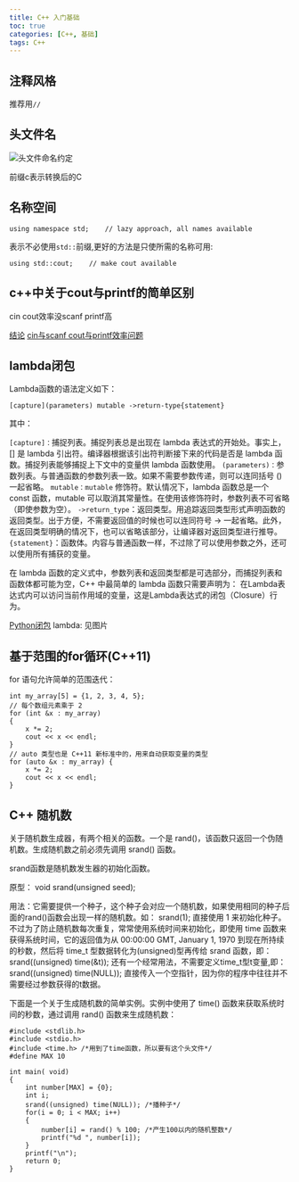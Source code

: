 ```yaml
---
title: C++ 入门基础
toc: true
categories: [C++, 基础]
tags: C++
---
```

<!-- more -->
## 注释风格
推荐用`//`

## 头文件名

![头文件命名约定](/post_gallery/Cplusplus/day1_1.png)

前缀c表示转换后的C

## 名称空间

```
using namespace std;	// lazy approach, all names available
```

表示不必使用`std::`前缀,更好的方法是只使所需的名称可用:

```
using std::cout;	// make cout available
```

## c++中关于cout与printf的简单区别

cin cout效率没scanf printf高

[结论](https://blog.csdn.net/qq_42191017/article/details/81709315)
[cin与scanf cout与printf效率问题](https://blog.csdn.net/l2580258/article/details/51319387)

## lambda闭包

Lambda函数的语法定义如下：

```
[capture](parameters) mutable ->return-type{statement}
```

其中：

`[capture]：`捕捉列表。捕捉列表总是出现在 lambda 表达式的开始处。事实上，[] 是 lambda 引出符。编译器根据该引出符判断接下来的代码是否是 lambda 函数。捕捉列表能够捕捉上下文中的变量供 lambda 函数使用。
`(parameters)：`参数列表。与普通函数的参数列表一致。如果不需要参数传递，则可以连同括号 () 一起省略。
`mutable：mutable` 修饰符。默认情况下，lambda 函数总是一个 const 函数，mutable 可以取消其常量性。在使用该修饰符时，参数列表不可省略（即使参数为空）。
`->return_type`：返回类型。用追踪返回类型形式声明函数的返回类型。出于方便，不需要返回值的时候也可以连同符号 -> 一起省略。此外，在返回类型明确的情况下，也可以省略该部分，让编译器对返回类型进行推导。
`{statement}`：函数体。内容与普通函数一样，不过除了可以使用参数之外，还可以使用所有捕获的变量。

在 lambda 函数的定义式中，参数列表和返回类型都是可选部分，而捕捉列表和函数体都可能为空，C++ 中最简单的 lambda 函数只需要声明为：
在Lambda表达式内可以访问当前作用域的变量，这是Lambda表达式的闭包（Closure）行为。

[Python闭包](http://baijiahao.baidu.com/s?id=1601023189180094497&wfr=spider&for=pc)
lambda: 见图片

## 基于范围的for循环(C++11)

for 语句允许简单的范围迭代：

```
int my_array[5] = {1, 2, 3, 4, 5};
// 每个数组元素乘于 2
for (int &x : my_array)
{
    x *= 2;
    cout << x << endl;  
}
// auto 类型也是 C++11 新标准中的，用来自动获取变量的类型
for (auto &x : my_array) {
    x *= 2;
    cout << x << endl;  
}
```

## C++ 随机数

关于随机数生成器，有两个相关的函数。一个是 rand()，该函数只返回一个伪随机数。生成随机数之前必须先调用 srand() 函数。

srand函数是随机数发生器的初始化函数。

原型： void srand(unsigned seed);

用法：它需要提供一个种子，这个种子会对应一个随机数，如果使用相同的种子后面的rand()函数会出现一样的随机数。如： srand(1); 直接使用 1 来初始化种子。不过为了防止随机数每次重复，常常使用系统时间来初始化，即使用 time 函数来获得系统时间，它的返回值为从 00:00:00 GMT, January 1, 1970 到现在所持续的秒数，然后将 time_t 型数据转化为(unsigned)型再传给 srand 函数，即： srand((unsigned) time(&t)); 还有一个经常用法，不需要定义time_t型t变量,即： srand((unsigned) time(NULL)); 直接传入一个空指针，因为你的程序中往往并不需要经过参数获得的t数据。

下面是一个关于生成随机数的简单实例。实例中使用了 time() 函数来获取系统时间的秒数，通过调用 rand() 函数来生成随机数：
```
#include <stdlib.h>
#include <stdio.h>
#include <time.h> /*用到了time函数，所以要有这个头文件*/
#define MAX 10
 
int main( void)
{
    int number[MAX] = {0};
    int i;
    srand((unsigned) time(NULL)); /*播种子*/
    for(i = 0; i < MAX; i++)
    {
        number[i] = rand() % 100; /*产生100以内的随机整数*/
        printf("%d ", number[i]);
    }
    printf("\n");
    return 0;
}
```

## 




























